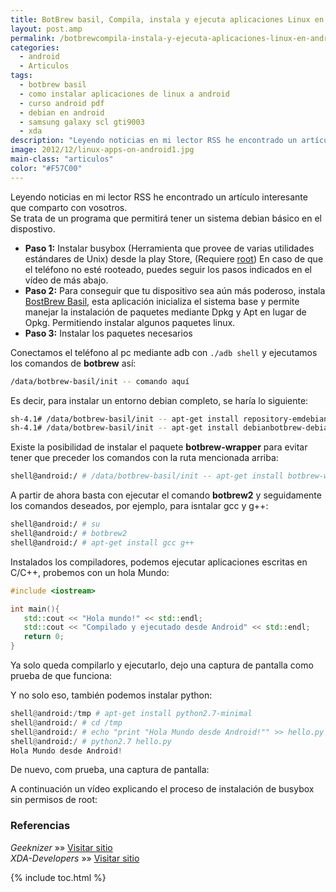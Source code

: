 ```yaml
---
title: BotBrew basil, Compila, instala y ejecuta aplicaciones Linux en Android
layout: post.amp
permalink: /botbrewcompila-instala-y-ejecuta-aplicaciones-linux-en-android/
categories:
  - android
  - Articulos
tags:
  - botbrew basil
  - como instalar aplicaciones de linux a android
  - curso android pdf
  - debian en android
  - samsung galaxy scl gti9003
  - xda
description: "Leyendo noticias en mi lector RSS he encontrado un artículo interesante que comparto con vosotros. Se trata de un programa que permitirá tener un sistema debian básico en el dispostivo."
image: 2012/12/linux-apps-on-android1.jpg
main-class: "articulos"
color: "#F57C00"
---
```

Leyendo noticias en mi lector RSS he encontrado un artículo interesante que comparto con vosotros.  
Se trata de un programa que permitirá tener un sistema debian básico en el dispostivo.

- **Paso 1:** Instalar busybox (Herramienta que provee de varias utilidades estándares de Unix) desde la play Store, (Requiere [root][1]) En caso de que el teléfono no esté rooteado, puedes seguir los pasos indicados en el vídeo de más abajo.
- **Paso 2:** Para conseguir que tu dispositivo sea aún más poderoso, instala <a href="https://play.google.com/store/apps/details?id=com.botbrew.basil">BostBrew Basil</a>, esta aplicación inicializa el sistema base y permite manejar la instalación de paquetes mediante Dpkg y Apt en lugar de Opkg. Permitiendo instalar algunos paquetes linux.
- **Paso 3:** Instalar los paquetes necesarios  

<!--ad-->

Conectamos el teléfono al pc mediante adb con `./adb shell` y ejecutamos los comandos de **botbrew** así:

```bash
/data/botbrew-basil/init -- comando aquí
```

Es decir, para instalar un entorno debian completo, se haría lo siguiente:

```bash
sh-4.1# /data/botbrew-basil/init -- apt-get install repository-emdebian
sh-4.1# /data/botbrew-basil/init -- apt-get install debianbotbrew-debian-minimal
```

Existe la posibilidad de instalar el paquete **botbrew-wrapper** para evitar tener que preceder los comandos con la ruta mencionada arriba:

```bash
shell@android:/ # /data/botbrew-basil/init -- apt-get install botbrew-wrapper
```

A partir de ahora basta con ejecutar el comando **botbrew2** y seguidamente los comandos deseados, por ejemplo, para isntalar gcc y g++:

```bash
shell@android:/ # su
shell@android:/ # botbrew2
shell@android:/ # apt-get install gcc g++
```

Instalados los compiladores, podemos ejecutar aplicaciones escritas en C/C++, probemos con un hola Mundo:

```cpp
#include <iostream>

int main(){
   std::cout << "Hola mundo!" << std::endl;
   std::cout << "Compilado y ejecutado desde Android" << std::endl;
   return 0;
}
```

Ya solo queda compilarlo y ejecutarlo, dejo una captura de pantalla como prueba de que funciona:

<amp-img layout="responsive" src="/assets/img/2012/12/Screenshot_2012-12-04-17-14-141.png" alt="" title="Compilando código C/C++ en android" width="800px" height="480px" />

Y no solo eso, también podemos instalar python:

```python
shell@android:/tmp # apt-get install python2.7-minimal
shell@android:/ # cd /tmp
shell@android:/ # echo "print "Hola Mundo desde Android!"" >> hello.py
shell@android:/ # python2.7 hello.py
Hola Mundo desde Android!
```

De nuevo, com prueba, una captura de pantalla:  
<amp-img layout="responsive" src="/assets/img/2012/12/Screenshot_2012-12-04-17-32-141.png" alt="" title="Ejecutando programas en python desde Android" width="800px" height="480px" />

A continuación un vídeo explicando el proceso de instalación de busybox sin permisos de root:

### Referencias

*Geeknizer* »» <a href="http://geeknizer.com/install-run-linux-applications-on-android/" target="_blank">Visitar sitio</a>  
*XDA-Developers* »» <a href="http://forum.xda-developers.com/showpost.php?p=26261600&postcount=119" target="_blank">Visitar sitio</a>

 [1]: /rootear-samsung-galaxy-s-gt-i9003/ "Rootear Samsung Galaxy S GT-I9003"

{% include toc.html %}
</iostream>
